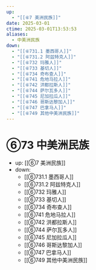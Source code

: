 ```yaml
---
up:
  - "[[⑥7 美洲民族]]"
date: 2025-03-01
ctime: 2025-03-01T13:53:53
aliases:
  - 中美洲民族
down:
  - "[[⑥731.1 墨西哥人]]"
  - "[[⑥731.2 阿兹特克人]]"
  - "[[⑥732 玛雅人]]"
  - "[[⑥733 基切人]]"
  - "[[⑥734 奇布查人]]"
  - "[[⑥741 危地马拉人]]"
  - "[[⑥742 洪都拉斯人]]"
  - "[[⑥744 萨尔瓦多人]]"
  - "[[⑥745 尼加拉瓜人]]"
  - "[[⑥746 哥斯达黎加人]]"
  - "[[⑥747 巴拿马人]]"
  - "[[⑥749 其他中美洲民族]]"
---
```


# ⑥73 中美洲民族

- up: [[⑥7 美洲民族]]
- down:	
	- [[⑥731.1 墨西哥人]]
	- [[⑥731.2 阿兹特克人]]
	- [[⑥732 玛雅人]]
	- [[⑥733 基切人]]
	- [[⑥734 奇布查人]]
	- [[⑥741 危地马拉人]]
	- [[⑥742 洪都拉斯人]]
	- [[⑥744 萨尔瓦多人]]
	- [[⑥745 尼加拉瓜人]]
	- [[⑥746 哥斯达黎加人]]
	- [[⑥747 巴拿马人]]
	- [[⑥749 其他中美洲民族]]
	

